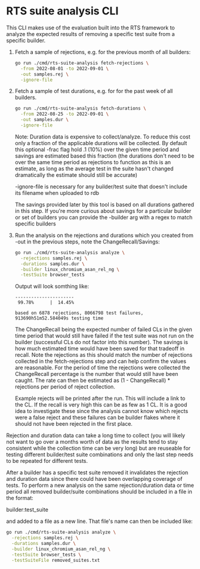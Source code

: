 # RTS suite analysis CLI

This CLI makes use of the evaluation built into the RTS framework to analyze
the expected results of removing a specific test suite from a specific builder.

1. Fetch a sample of rejections, e.g. for the previous month of all builders:
   ```bash
   go run ./cmd/rts-suite-analysis fetch-rejections \
     -from 2022-08-01 -to 2022-09-01 \
     -out samples.rej \
     -ignore-file
   ```
1. Fetch a sample of test durations, e.g. for for the past week of all builders.
   ```bash
   go run ./cmd/rts-suite-analysis fetch-durations \
     -from 2022-08-25 -to 2022-09-01 \
     -out samples.dur \
     -ignore-file
   ```
   Note: Duration data is expensive to collect/analyze. To reduce this cost only
   a fraction of the applicable durations will be collected. By default this
   optional -frac flag hold .1 (10%) over the given time period and savings
   are estimated based this fraction (the durations don't need to be over the
   same time period as rejections to function as this is an estimate, as long
   as the average test in the suite hasn't changed dramatically the estimate
   should still be accurate)

    -ignore-file is necessary for any builder/test suite that doesn't include
    its filename when uploaded to rdb

   The savings provided later by this tool is based on all durations gathered
   in this step. If you're more curious about savings for a particular builder
   or set of builders you can provide the -builder arg with a regex to match
   specific builders
1. Run the analysis on the rejections and durations which you created from -out
   in the previous steps, note the ChangeRecall/Savings:
   ```bash
   go run ./cmd/rts-suite-analysis analyze \
     -rejections samples.rej \
     -durations samples.dur \
     -builder linux_chromium_asan_rel_ng \
     -testSuite browser_tests
   ```
   Output will look somthing like:
   ```ChangeRecall | Savings
   ----------------------
    99.78%      |  14.45% 
   
   based on 6878 rejections, 8066798 test failures, 913690h51m52.584049s testing time
   ```
   The ChangeRecall being the expected number of failed CLs in the given time
   period that would still have failed if the test suite was not run on the
   builder (successful CLs do not factor into this number). The savings is how
   much estimated time would have been saved for that tradeoff in recall. Note
   the rejections as this should match the number of rejections collected in the
   fetch-rejections step and can help confirm the values are reasonable. For the
   period of time the rejections were collected the ChangeRecall percentage is
   the number that would still have been caught. The rate can then be estimated
   as (1 - ChangeRecall) * rejections per period of reject collection.

   Example rejects will be printed after the run. This will include a link to
   the CL. If the recall is very high this can be as few as 1 CL. It is a good
   idea to investigate these since the analysis cannot know which rejects were
   a false reject and these failures can be builder flakes where it should not
   have been rejected in the first place.

Rejection and duration data can take a long time to collect (you will likely not
want to go over a months worth of data as the results tend to stay consistent
while the collection time can be very long) but are reuseable for testing
different builder/test suite combinations and only the last step needs to be
repeated for different tests.

After a builder has a specific test suite removed it invalidates the rejection
and duration data since there could have been overlapping coverage of tests. To
perform a new analysis on the same rejection/duration data or time period all
removed builder/suite combinations should be included in a file in the format:

builder:test_suite

and added to a file as a new line. That file's name can then be included like:

   ```bash
   go run ./cmd/rts-suite-analysis analyze \
     -rejections samples.rej \
     -durations samples.dur \
     -builder linux_chromium_asan_rel_ng \
     -testSuite browser_tests \
     -testSuiteFile removed_suites.txt
   ```